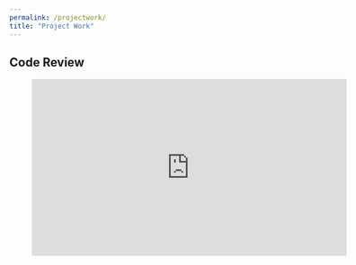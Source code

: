 ```yaml
---
permalink: /projectwork/
title: "Project Work"
---
```


## Code Review

<figure class="video_container">
  <iframe width="560" height="315" src="https://youtu.be/a5gcs915NrA" frameborder="0" allow="accelerometer; autoplay; encrypted-media; gyroscope; picture-in-picture" allowfullscreen></iframe>
</figure>

